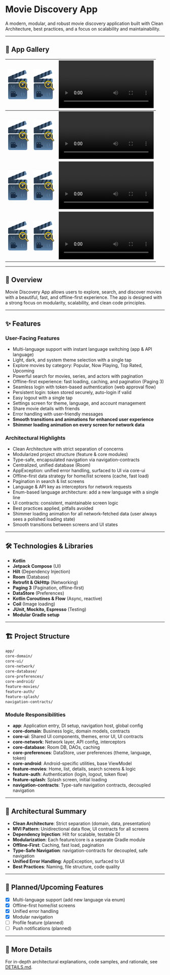 # Movie Discovery App

A modern, modular, and robust movie discovery application built with Clean Architecture, best practices, and a focus on scalability and maintainability.

---

## 📸 App Gallery

<!-- Example: 2 static images + 1 gif per row, 3-4 rows. Replace with your own assets. -->

| ![](assets/app_icon.png) | ![](assets/app_icon.png) | ![](assets/auth_video_1_compressed.mp4) |
|-------------------------|-------------------------|-----------------------------------------|
| ![](assets/app_icon.png) | ![](assets/app_icon.png) | ![](assets/list_video_1_compressed.mp4) |
| ![](assets/app_icon.png) | ![](assets/app_icon.png) | ![](assets/theme_video_1_compressed.mp4) |
| ![](assets/app_icon.png) | ![](assets/app_icon.png) | ![](assets/language_video_1_compressed.mp4) |

---

## 🚀 Overview

Movie Discovery App allows users to explore, search, and discover movies with a beautiful, fast, and offline-first experience. The app is designed with a strong focus on modularity, scalability, and clean code principles.

---

## ✨ Features

### User-Facing Features
- Multi-language support with instant language switching (app & API language)
- Light, dark, and system theme selection with a single tap
- Explore movies by category: Popular, Now Playing, Top Rated, Upcoming
- Powerful search for movies, series, and actors with pagination
- Offline-first experience: fast loading, caching, and pagination (Paging 3)
- Seamless login with token-based authentication (web approval flow)
- Persistent login: token stored securely, auto-login if valid
- Easy logout with a single tap
- Settings screen for theme, language, and account management
- Share movie details with friends
- Error handling with user-friendly messages
- **Smooth transitions and animations for enhanced user experience**
- **Shimmer loading animation on every screen for network data**

### Architectural Highlights
- Clean Architecture with strict separation of concerns
- Modularized project structure (feature & core modules)
- Type-safe, encapsulated navigation via navigation-contracts
- Centralized, unified database (Room)
- AppException: unified error handling, surfaced to UI via core-ui
- Offline-first data strategy for home/list screens (cache, fast load)
- Pagination in search & list screens
- Language & API key as interceptors for network requests
- Enum-based language architecture: add a new language with a single line
- UI contracts: consistent, maintainable screen logic
- Best practices applied, pitfalls avoided
- Shimmer loading animation for all network-fetched data (user always sees a polished loading state)
- Smooth transitions between screens and UI states

---

## 🛠️ Technologies & Libraries
- **Kotlin**
- **Jetpack Compose** (UI)
- **Hilt** (Dependency Injection)
- **Room** (Database)
- **Retrofit & OkHttp** (Networking)
- **Paging 3** (Pagination, offline-first)
- **DataStore** (Preferences)
- **Kotlin Coroutines & Flow** (Async, reactive)
- **Coil** (Image loading)
- **JUnit, Mockito, Espresso** (Testing)
- **Modular Gradle setup**

---

## 🏗️ Project Structure

```
app/
core-domain/
core-ui/
core-network/
core-database/
core-preferences/
core-android/
feature-movies/
feature-auth/
feature-splash/
navigation-contracts/
```

### Module Responsibilities
- **app**: Application entry, DI setup, navigation host, global config
- **core-domain**: Business logic, domain models, contracts
- **core-ui**: Shared UI components, themes, error UI, UI contracts
- **core-network**: Network layer, API config, interceptors
- **core-database**: Room DB, DAOs, caching
- **core-preferences**: DataStore, user preferences (theme, language, token)
- **core-android**: Android-specific utilities, base ViewModel
- **feature-movies**: Home, list, details, search screens & logic
- **feature-auth**: Authentication (login, logout, token flow)
- **feature-splash**: Splash screen, initial loading
- **navigation-contracts**: Type-safe navigation contracts, decoupled navigation

---

## 🧩 Architectural Summary
- **Clean Architecture**: Strict separation (domain, data, presentation)
- **MVI Pattern**: Unidirectional data flow, UI contracts for all screens
- **Dependency Injection**: Hilt for scalable, testable DI
- **Modularization**: Each feature/core is a separate Gradle module
- **Offline-First**: Caching, fast load, pagination
- **Type-Safe Navigation**: navigation-contracts for decoupled, safe navigation
- **Unified Error Handling**: AppException, surfaced to UI
- **Best Practices**: Naming, file structure, code quality

---

## 📝 Planned/Upcoming Features
- [x] Multi-language support (add new language via enum)
- [x] Offline-first home/list screens
- [x] Unified error handling
- [x] Modular navigation
- [ ] Profile feature (planned)
- [ ] Push notifications (planned)

---

## 📖 More Details
For in-depth architectural explanations, code samples, and rationale, see [DETAILS.md](DETAILS.md). 
